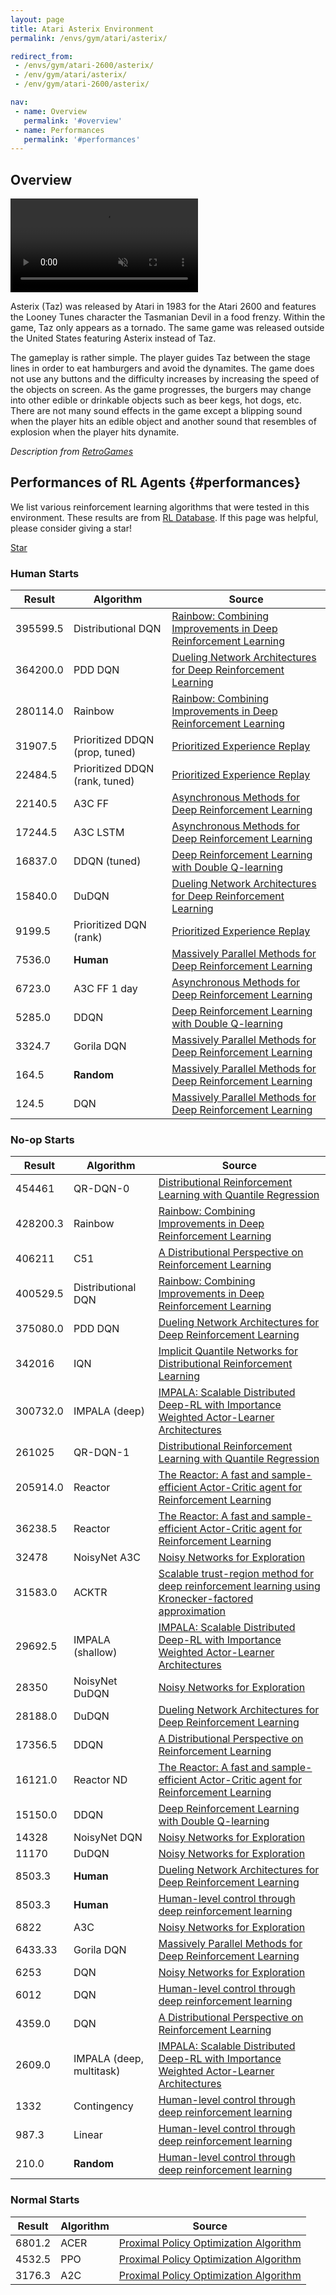 ```yaml
---
layout: page
title: Atari Asterix Environment
permalink: /envs/gym/atari/asterix/

redirect_from:
 - /envs/gym/atari-2600/asterix/
 - /env/gym/atari/asterix/
 - /env/gym/atari-2600/asterix/

nav:
 - name: Overview
   permalink: '#overview'
 - name: Performances
   permalink: '#performances'
---
```



## Overview

<video autoplay muted loop controls>
  <source src="{{ 'assets/_pages/envs/gym/atari/asterix.mp4' | absolute_url }}" type="video/mp4">
</video>

Asterix (Taz) was released by Atari in 1983 for the Atari 2600 and features the Looney Tunes character the Tasmanian Devil in a food frenzy. Within the game, Taz only appears as a tornado. The same game was released outside the United States featuring Asterix instead of Taz.

The gameplay is rather simple. The player guides Taz between the stage lines in order to eat hamburgers and avoid the dynamites. The game does not use any buttons and the difficulty increases by increasing the speed of the objects on screen. As the game progresses, the burgers may change into other edible or drinkable objects such as beer kegs, hot dogs, etc. There are not many sound effects in the game except a blipping sound when the player hits an edible object and another sound that resembles of explosion when the player hits dynamite.

*Description from [RetroGames](https://www.retrogames.cz/play_386-Atari2600.php)*


## Performances of RL Agents {#performances}

We list various reinforcement learning algorithms that were tested in this environment. These results are from [RL Database](https://github.com/seungjaeryanlee/rldb). If this page was helpful, please consider giving a star!

<!-- Place this tag where you want the button to render. -->
<a class="github-button" href="https://github.com/seungjaeryanlee/rldb" data-icon="octicon-star" data-size="large" data-show-count="true" aria-label="Star seungjaeryanlee/rldb on GitHub">Star</a>
<!-- Place this tag in your head or just before your close body tag. -->
<script async defer src="https://buttons.github.io/buttons.js"></script>

### Human Starts

| Result | Algorithm | Source |
|--------|-----------|--------|
| 395599.5 | Distributional DQN | [Rainbow: Combining Improvements in Deep Reinforcement Learning](https://arxiv.org/abs/1710.02298) |
| 364200.0 | PDD DQN | [Dueling Network Architectures for Deep Reinforcement Learning](https://arxiv.org/abs/1511.06581) |
| 280114.0 | Rainbow | [Rainbow: Combining Improvements in Deep Reinforcement Learning](https://arxiv.org/abs/1710.02298) |
| 31907.5 | Prioritized DDQN (prop, tuned) | [Prioritized Experience Replay](https://arxiv.org/abs/1511.05952) |
| 22484.5 | Prioritized DDQN (rank, tuned) | [Prioritized Experience Replay](https://arxiv.org/abs/1511.05952) |
| 22140.5 | A3C FF | [Asynchronous Methods for Deep Reinforcement Learning](https://arxiv.org/abs/1602.01783) |
| 17244.5 | A3C LSTM | [Asynchronous Methods for Deep Reinforcement Learning](https://arxiv.org/abs/1602.01783) |
| 16837.0 | DDQN (tuned) | [Deep Reinforcement Learning with Double Q-learning](https://arxiv.org/abs/1509.06461) |
| 15840.0 | DuDQN | [Dueling Network Architectures for Deep Reinforcement Learning](https://arxiv.org/abs/1511.06581) |
| 9199.5 | Prioritized DQN (rank) | [Prioritized Experience Replay](https://arxiv.org/abs/1511.05952) |
| 7536.0 | **Human** | [Massively Parallel Methods for Deep Reinforcement Learning](https://arxiv.org/abs/1507.04296) |
| 6723.0 | A3C FF 1 day | [Asynchronous Methods for Deep Reinforcement Learning](https://arxiv.org/abs/1602.01783) |
| 5285.0 | DDQN | [Deep Reinforcement Learning with Double Q-learning](https://arxiv.org/abs/1509.06461) |
| 3324.7 | Gorila DQN | [Massively Parallel Methods for Deep Reinforcement Learning](https://arxiv.org/abs/1507.04296) |
| 164.5 | **Random** | [Massively Parallel Methods for Deep Reinforcement Learning](https://arxiv.org/abs/1507.04296) |
| 124.5 | DQN | [Massively Parallel Methods for Deep Reinforcement Learning](https://arxiv.org/abs/1507.04296) |


### No-op Starts

| Result | Algorithm | Source |
|--------|-----------|--------|
| 454461 | QR-DQN-0 | [Distributional Reinforcement Learning with Quantile Regression](https://arxiv.org/abs/1710.10044) |
| 428200.3 | Rainbow | [Rainbow: Combining Improvements in Deep Reinforcement Learning](https://arxiv.org/abs/1710.02298) |
| 406211 | C51 | [A Distributional Perspective on Reinforcement Learning](https://arxiv.org/abs/1707.06887) |
| 400529.5 | Distributional DQN | [Rainbow: Combining Improvements in Deep Reinforcement Learning](https://arxiv.org/abs/1710.02298) |
| 375080.0 | PDD DQN | [Dueling Network Architectures for Deep Reinforcement Learning](https://arxiv.org/abs/1511.06581) |
| 342016 | IQN | [Implicit Quantile Networks for Distributional Reinforcement Learning](https://arxiv.org/abs/1806.06923) |
| 300732.0 | IMPALA (deep) | [IMPALA: Scalable Distributed Deep-RL with Importance Weighted Actor-Learner Architectures](https://arxiv.org/abs/1802.01561) |
| 261025 | QR-DQN-1 | [Distributional Reinforcement Learning with Quantile Regression](https://arxiv.org/abs/1710.10044) |
| 205914.0 | Reactor | [The Reactor: A fast and sample-efficient Actor-Critic agent for Reinforcement Learning](https://arxiv.org/abs/1704.04651) |
| 36238.5 | Reactor | [The Reactor: A fast and sample-efficient Actor-Critic agent for Reinforcement Learning](https://arxiv.org/abs/1704.04651) |
| 32478 | NoisyNet A3C | [Noisy Networks for Exploration](https://arxiv.org/abs/1706.10295) |
| 31583.0 | ACKTR | [Scalable trust-region method for deep reinforcement learning using Kronecker-factored approximation](https://arxiv.org/abs/1708.05144) |
| 29692.5 | IMPALA (shallow) | [IMPALA: Scalable Distributed Deep-RL with Importance Weighted Actor-Learner Architectures](https://arxiv.org/abs/1802.01561) |
| 28350 | NoisyNet DuDQN | [Noisy Networks for Exploration](https://arxiv.org/abs/1706.10295) |
| 28188.0 | DuDQN | [Dueling Network Architectures for Deep Reinforcement Learning](https://arxiv.org/abs/1511.06581) |
| 17356.5 | DDQN | [A Distributional Perspective on Reinforcement Learning](https://arxiv.org/abs/1707.06887) |
| 16121.0 | Reactor ND | [The Reactor: A fast and sample-efficient Actor-Critic agent for Reinforcement Learning](https://arxiv.org/abs/1704.04651) |
| 15150.0 | DDQN | [Deep Reinforcement Learning with Double Q-learning](https://arxiv.org/abs/1509.06461) |
| 14328 | NoisyNet DQN | [Noisy Networks for Exploration](https://arxiv.org/abs/1706.10295) |
| 11170 | DuDQN | [Noisy Networks for Exploration](https://arxiv.org/abs/1706.10295) |
| 8503.3 | **Human** | [Dueling Network Architectures for Deep Reinforcement Learning](https://arxiv.org/abs/1511.06581) |
| 8503.3 | **Human** | [Human-level control through deep reinforcement learning](https://arxiv.org/abs/1511.06581) |
| 6822 | A3C | [Noisy Networks for Exploration](https://arxiv.org/abs/1706.10295) |
| 6433.33 | Gorila DQN | [Massively Parallel Methods for Deep Reinforcement Learning](https://arxiv.org/abs/1507.04296) |
| 6253 | DQN | [Noisy Networks for Exploration](https://arxiv.org/abs/1706.10295) |
| 6012 | DQN | [Human-level control through deep reinforcement learning](https://arxiv.org/abs/1706.10295) |
| 4359.0 | DQN | [A Distributional Perspective on Reinforcement Learning](https://arxiv.org/abs/1707.06887) |
| 2609.0 | IMPALA (deep, multitask) | [IMPALA: Scalable Distributed Deep-RL with Importance Weighted Actor-Learner Architectures](https://arxiv.org/abs/1802.01561) |
| 1332 | Contingency | [Human-level control through deep reinforcement learning](https://arxiv.org/abs/1802.01561) |
| 987.3 | Linear | [Human-level control through deep reinforcement learning](https://arxiv.org/abs/1802.01561) |
| 210.0 | **Random** | [Human-level control through deep reinforcement learning](https://arxiv.org/abs/1802.01561) |


### Normal Starts

| Result | Algorithm | Source |
|--------|-----------|--------|
| 6801.2 | ACER | [Proximal Policy Optimization Algorithm](https://arxiv.org/abs/1707.06347) |
| 4532.5 | PPO | [Proximal Policy Optimization Algorithm](https://arxiv.org/abs/1707.06347) |
| 3176.3 | A2C | [Proximal Policy Optimization Algorithm](https://arxiv.org/abs/1707.06347) |

